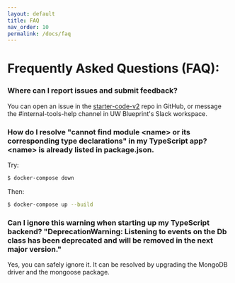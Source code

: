 ```yaml
---
layout: default
title: FAQ
nav_order: 10
permalink: /docs/faq
---
```


# Frequently Asked Questions (FAQ):

### Where can I report issues and submit feedback?
You can open an issue in the [starter-code-v2](https://github.com/uwblueprint/starter-code-v2/issues/new/choose) repo in GitHub, or message the #internal-tools-help channel in UW Blueprint's Slack workspace.

### How do I resolve "cannot find module <name\> or its corresponding type declarations" in my TypeScript app? <name\> is already listed in package.json.
Try:
```bash
$ docker-compose down
```
Then:
```bash
$ docker-compose up --build
```

### Can I ignore this warning when starting up my TypeScript backend? "DeprecationWarning: Listening to events on the Db class has been deprecated and will be removed in the next major version."
Yes, you can safely ignore it. It can be resolved by upgrading the MongoDB driver and the mongoose package.
